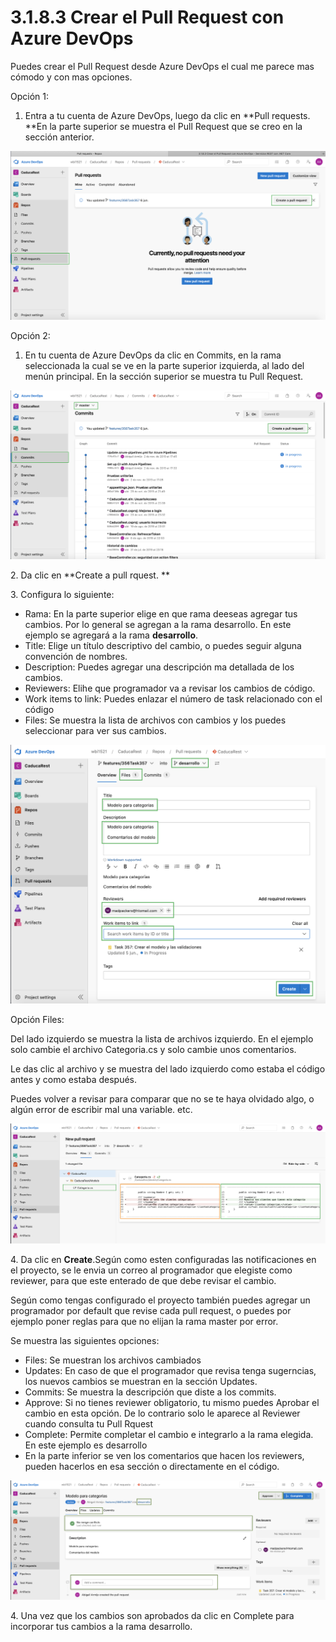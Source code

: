 # 3.1.8.3 Crear el Pull Request con Azure DevOps

Puedes crear el Pull Request desde Azure DevOps el cual me parece mas cómodo y con mas opciones.

Opción 1:

1. Entra a tu cuenta de Azure DevOps, luego da clic en **Pull requests. **En la parte superior se muestra el Pull Request que se creo en la sección anterior.

![](<../../../.gitbook/assets/image (473).png>)

Opción 2:

1. En tu cuenta de Azure DevOps da clic en Commits, en la rama seleccionada la cual se ve en la parte superior izquierda, al lado del menún principal. En la sección superior se muestra tu Pull Request.

![](<../../../.gitbook/assets/image (474).png>)

2\. Da clic en **Create a pull rquest. **

3\. Configura lo siguiente:

* Rama: En la parte superior elige en que rama deeseas agregar tus cambios. Por lo general se agregan a la rama desarrollo. En este ejemplo se agregará a la rama **desarrollo**.
* Title: Elige un título descriptivo del cambio, o puedes seguir alguna convención de nombres.
* Description: Puedes agregar una descripción ma detallada de los cambios.
* Reviewers: Elihe que programador va a revisar los cambios de código.
* Work items to link: Puedes enlazar el número de task relacionado con el código
* Files: Se muestra la lista de archivos con cambios y los puedes seleccionar para ver sus cambios.

![](<../../../.gitbook/assets/image (475).png>)

Opción Files:

Del lado izquierdo se muestra la lista de archivos izquierdo. En el ejemplo solo cambie el archivo Categoria.cs y solo cambie unos comentarios.&#x20;

Le das clic al archivo y se muestra del lado izquierdo como estaba el código antes y como estaba después.

Puedes volver a revisar para comparar que no se te haya olvidado algo, o algún error de escribir mal una variable. etc.

![](<../../../.gitbook/assets/image (477).png>)

4\. Da clic en **Create**.Según como esten configuradas las notificaciones en el proyecto, se le envia un correo al programador que elegiste como reviewer, para que este enterado de que debe revisar el cambio.

Según como tengas configurado el proyecto también puedes agregar un programador por default que revise cada pull request, o puedes por ejemplo poner reglas para que no elijan la rama master por error.&#x20;

Se muestra las siguientes opciones:

* Files: Se muestran los archivos cambiados
* Updates: En caso de que el programador que revisa tenga sugerncias, los nuevos cambios se muestran en la sección Updates.
* Commits: Se muestra la descripción que diste a los commits.
* Approve: Si no tienes reviewer obligatorio, tu mismo puedes Aprobar el cambio en esta opción. De lo contrario solo le aparece al Reviewer cuando consulta tu Pull Rquest
* Complete: Permite completar el cambio e integrarlo a la rama elegida. En este ejemplo es desarrollo
* En la parte inferior se ven los comentarios que hacen los reviewers, pueden hacerlos en esa sección o directamente en el código.

![](<../../../.gitbook/assets/image (480).png>)

4\. Una vez que los cambios son aprobados da clic en Complete para incorporar tus cambios a la rama desarrollo.


